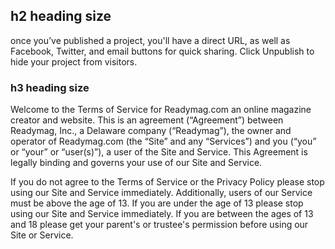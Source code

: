 ## h2 heading size

once you’ve published a project, you'll have a direct URL, as well as Facebook, Twitter, and email buttons for quick sharing. Click Unpublish to hide your project from visitors.

### h3 heading size

Welcome to the Terms of Service for Readymag.com an online magazine creator and website. This is an agreement (“Agreement”) between Readymag, Inc., a Delaware company (“Readymag”), the owner and operator of Readymag.com (the “Site” and any “Services”) and you (“you” or “your” or “user(s)”), a user of the Site and Service. This Agreement is legally binding and governs your use of our Site and Service.

If you do not agree to the Terms of Service or the Privacy Policy please stop using our Site and Service immediately. Additionally, users of our Service must be above the age of 13. If you are under the age of 13 please stop using our Site and Service immediately. If you are between the ages of 13 and 18 please get your parent's or trustee's permission before using our Site or Service.

